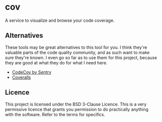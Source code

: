 # cov

A service to visualize and browse your code coverage.

## Alternatives

These tools may be great alternatives to this tool for you.
I think they're valuable parts of the code quality community, and as such want to make sure they're known.
I even go so far as to use them for this project, because they are good at what they do for what I need here.

* [CodeCov by Sentry](https://about.codecov.io/)
* [Coveralls](https://coveralls.io/)

## Licence

This project is licensed under the BSD 3-Clause Licence.
This is a very permissive licence that grants you permission to do practically anything with the software.
Refer to the terms for specifics.